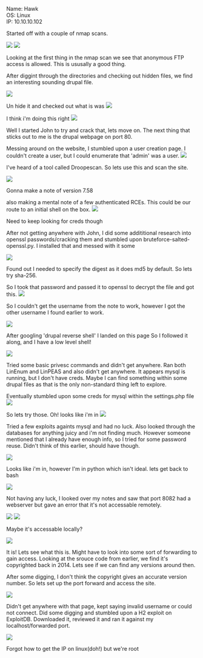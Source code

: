 Name: Hawk  
OS: Linux  
IP: 10.10.10.102  

Started off with a couple of nmap scans.

![](./8eabaa3ee73878634e15b940b8ad27fb.png)
![](./59d3a93ee444e9d03eb343f0cef93ddf.png)

Looking at the first thing in the nmap scan we see that anonymous FTP access is allowed. This is ususally a good thing.

After diggint through the directories and checking out hidden files, we find an interesting sounding drupal file.

![](./7cc7982827ee967cdc76936e0619c684.png)

Un hide it and checked out what is was
![](./0b9206d42b2567c3ebe110265bf590eb.png)

I think i'm doing this right
![](./c1ceb099e0d3f366eef5764d9b7da575.png)

Well I started John to try and crack that, lets move on. The next thing that sticks out to me is the drupal webpage on port 80.

Messing around on the website, I stumbled upon a user creation page. I couldn't create a user, but I could enumerate that 'admin' was a user.
![](./c3b354a64073062c4761bdbcf5a8858d.png)

I've heard of a tool called Droopescan. So lets use this and scan the site.

![](./c672ca57329d8a606b9d4ca8e1b25a9c.png)

Gonna make a note of version 7.58

also making a mental note of a few authenticated RCEs. This could be our route to an initial shell on the box.
![](./5f6db67443c0ad72d00a155a2e05946f.png)

Need to keep looking for creds though

After not getting anywhere with John, I did some addititional research into openssl passwords/cracking them and stumbled upon bruteforce-salted-openssl.py. I installed that and messed with it some

![](./845c49cbc116800b0458196e0a23e07d.png)

Found out I needed to specify the digest as it does md5 by default. So lets try sha-256.

So I took that password and passed it to openssl to decrypt the file and got this.
![](./1d5c81c4f08079d73b0bc17a0ed75eab.png)

So I couldn't get the username from the note to work, however I got the other username I found earlier to work.

![](./a05826b942f9d15d1030972c1fbd6c20.png)

After googling 'drupal reverse shell' I landed on this page
So I followed it along, and I have a low level shell!

![](./2855e2fee66318f41019544c3a935f45.png)

Tried some basic privesc commands and didn't get anywhere. Ran both LinEnum and LinPEAS and also didn't get anywhere. It appears mysql is running, but I don't have creds. Maybe I can find something within some drupal files as that is the only non-standard thing left to explore.

Eventually stumbled upon some creds for mysql within the settings.php file
![](./32e74bfccb92b09ee03d230f02b946de.png)

So lets try those.
Oh! looks like i'm in
![](./88e23eb6033168f2f105fd0a01ae0015.png)

Tried a few exploits againts mysql and had no luck. Also looked through the databases for anything juicy and i'm not finding much. However someone mentioned that I already have enough info, so I tried for some password reuse. Didn't think of this earlier, should have though.

![](./b9746b2666e74677cc69c4e268a8627d.png)

Looks like i'm in, however I'm in python which isn't ideal. lets get back to bash

![](./45863139ae1105d7ae86a538e945d62e.png)

Not having any luck, I looked over my notes and saw that port 8082 had a webserver but gave an error that it's not accessable remotely.

![](./baf08c48f97b205e2380364c0c952879.png)
![](./924f6b464c08925e4b9398ff81f05176.png)

Maybe it's accessable locally?

![](./befefe318fe3faa635ca83b054b59153.png)

It is! Lets see what this is. Might have to look into some sort of forwarding to gain access. Looking at the srouce code from earlier, we find it's copyrighted back in 2014. Lets see if we can find any versions around then.

After some digging, I don't think the copyright gives an accurate version number. So lets set up the port forward and access the site.

![](./792af5c346c37694af1423f8126af476.png)

Didn't get anywhere with that page, kept saying invalid username or could not connect. Did some digging and stumbled upon a H2 exploit on ExploitDB. Downloaded it, reviewed it and ran it against my localhost/forwarded port.

![](./5764b40cbf061f76cc9a3f8497841bf0.png)

Forgot how to get the IP on linux(doh!) but we're root
